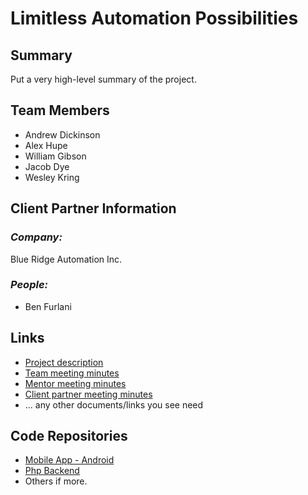 # Limitless Automation Possibilities

## **Summary**

Put a very high-level summary of the project.

## **Team Members**

- Andrew Dickinson
- Alex Hupe
- William Gibson
- Jacob Dye
- Wesley Kring

## **Client Partner Information**

### *Company:*
Blue Ridge Automation Inc.

### *People:*
- Ben Furlani

## **Links**

- [Project description](ProjectDescription.md)
- [Team meeting minutes](MeetingMinutes/Team)
- [Mentor meeting minutes](MeetingMinutes/Mentor)
- [Client partner meeting minutes](MeetingMinutes/ClientPartner)
- ... any other documents/links you see need

## **Code Repositories**

- [Mobile App - Android](https://www.github.com/WHEREEVER_THE_ANDROID_CODE_IS/)
- [Php Backend](https://www.github.com/WHEREEVER_THE_PHP_CODE_IS)
- Others if more.

